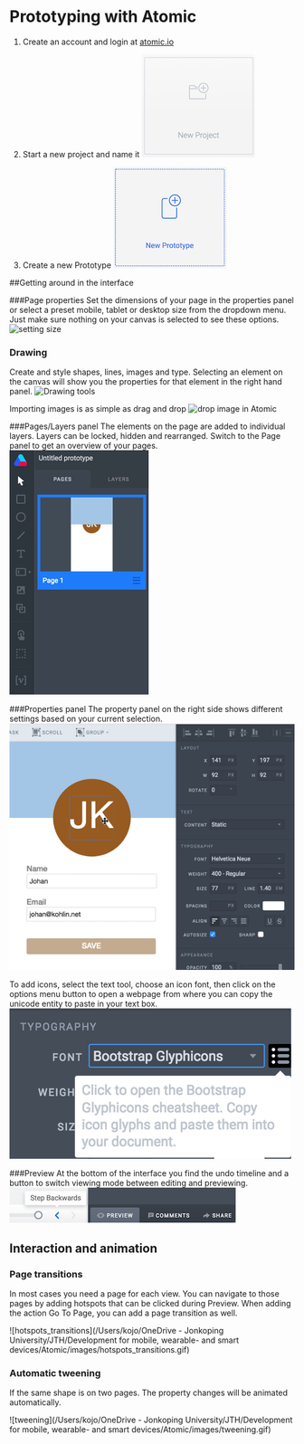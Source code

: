# Prototyping with Atomic 

1. Create an account and login at [atomic.io](atomic.io) 
2. Start a new project and name it
  ![new_project](images/new_project.png)

3. Create a new Prototype
   ![new_proto](images/new_proto.png)



##Getting around in the interface

###Page properties
Set the dimensions of your page in the properties panel or select a preset mobile, tablet or desktop size from the dropdown menu. Just make sure nothing on your canvas is selected to see these options. 
![setting size](https://s3.amazonaws.com/uploads.intercomcdn.com/i/o/13213526/092667ca12a4519cc905a608/Replace_image_Copy_2.jpg)

### Drawing

Create and style shapes, lines, images and type. Selecting an element on the canvas will show you the properties for that element in the right hand panel. 
![Drawing tools](https://uploads.intercomcdn.com/i/o/14605805/3e6fffd2f9bb56a0ccdc6c93/Drawing+tools.jpg)

Importing images is as simple as drag and drop
![drop image in Atomic](https://s3.amazonaws.com/uploads.intercomcdn.com/i/o/13213566/b3e6a277c6d5e8ce7ed4f2cb/drag-n-drop3.gif)

###Pages/Layers panel
The elements on the page are added to individual layers. Layers can be locked, hidden and rearranged.  Switch to the Page panel to get an overview of your pages.
![pages_layers](images/pages_layers.gif)

###Properties panel
The property panel on the right side shows different settings based on your current selection. 
![properties](images/properties.gif)

To add icons, select the text tool, choose an icon font, then click on the options menu button to open a webpage from where you can copy the unicode entity to paste in your text box.
![icons](images/icons.png)

###Preview
At the bottom of the interface you find the undo timeline and a button to switch viewing mode between editing and previewing. 
![preview](images/preview.png)



## Interaction and animation

### Page transitions

In most cases you need a page for each view. You can navigate to those pages by adding hotspots that can be clicked during Preview. When adding the action Go To Page, you can add a page transition as well.

![hotspots_transitions](/Users/kojo/OneDrive - Jonkoping University/JTH/Development for mobile, wearable- and smart devices/Atomic/images/hotspots_transitions.gif)

### Automatic tweening

If the same shape is on two pages. The property changes will be animated automatically.

![tweening](/Users/kojo/OneDrive - Jonkoping University/JTH/Development for mobile, wearable- and smart devices/Atomic/images/tweening.gif)

